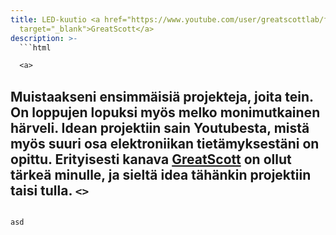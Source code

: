 ```yaml
---
title: LED-kuutio <a href="https://www.youtube.com/user/greatscottlab/featured"
  target="_blank">GreatScott</a>
description: >-
  ```html

  <a>

  ```


  Muistaakseni ensimmäisiä projekteja, joita tein. On loppujen lopuksi myös melko monimutkainen härveli. Idean projektiin sain Youtubesta, mistä myös suuri osa elektroniikan tietämyksestäni on opittu. Erityisesti kanava <a href="https://www.youtube.com/user/greatscottlab/featured" target="_blank">GreatScott</a> on ollut tärkeä minulle, ja sieltä idea tähänkin projektiin taisi tulla.  `<>`
---
```

asd